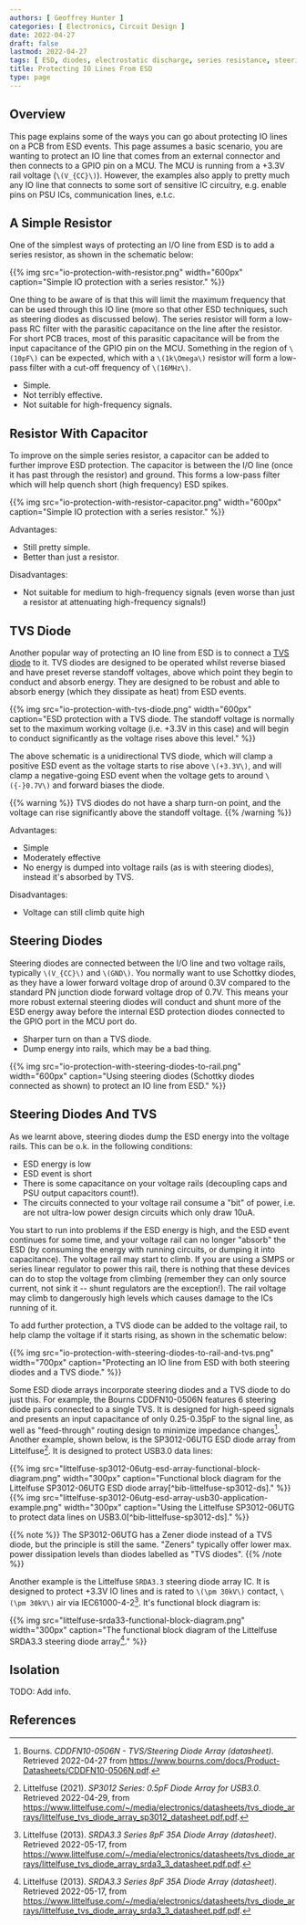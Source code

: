 ```yaml
---
authors: [ Geoffrey Hunter ]
categories: [ Electronics, Circuit Design ]
date: 2022-04-27
draft: false
lastmod: 2022-04-27
tags: [ ESD, diodes, electrostatic discharge, series resistance, steering diodes ]
title: Protecting IO Lines From ESD
type: page
---
```


## Overview

This page explains some of the ways you can go about protecting IO lines on a PCB from ESD events. This page assumes a basic scenario, you are wanting to protect an IO line that comes from an external connector and then connects to a GPIO pin on a MCU. The MCU is running from a +3.3V rail voltage (`\(V_{CC}\)`). However, the examples also apply to pretty much any IO line that connects to some sort of sensitive IC circuitry, e.g. enable pins on PSU ICs, communication lines, e.t.c.

## A Simple Resistor

One of the simplest ways of protecting an I/O line from ESD is to add a series resistor, as shown in the schematic below:

{{% img src="io-protection-with-resistor.png" width="600px" caption="Simple IO protection with a series resistor." %}}

One thing to be aware of is that this will limit the maximum frequency that can be used through this IO line (more so that other ESD techniques, such as steering diodes as discussed below). The series resistor will form a low-pass RC filter with the parasitic capacitance on the line after the resistor. For short PCB traces, most of this parasitic capacitance will be from the input capacitance of the GPIO pin on the MCU. Something in the region of `\(10pF\)` can be expected, which with a `\(1k\Omega\)` resistor will form a low-pass filter with a cut-off frequency of `\(16MHz\)`.

* Simple.
* Not terribly effective.
* Not suitable for high-frequency signals.

## Resistor With Capacitor

To improve on the simple series resistor, a capacitor can be added to further improve ESD protection. The capacitor is between the I/O line (once it has past through the resistor) and ground. This forms a low-pass filter which will help quench short (high frequency) ESD spikes.

{{% img src="io-protection-with-resistor-capacitor.png" width="600px" caption="Simple IO protection with a series resistor." %}}

Advantages:

* Still pretty simple.
* Better than just a resistor.

Disadvantages:

* Not suitable for medium to high-frequency signals (even worse than just a resistor at attenuating high-frequency signals!)

## TVS Diode

Another popular way of protecting an IO line from ESD is to connect a [TVS diode](/electronics/components/diodes/tvs-diodes/) to it. TVS diodes are designed to be operated whilst reverse biased and have preset reverse standoff voltages, above which point they begin to conduct and absorb energy. They are designed to be robust and able to absorb energy (which they dissipate as heat) from ESD events.

{{% img src="io-protection-with-tvs-diode.png" width="600px" caption="ESD protection with a TVS diode. The standoff voltage is normally set to the maximum working voltage (i.e. +3.3V in this case) and will begin to conduct significantly as the voltage rises above this level." %}}

The above schematic is a unidirectional TVS diode, which will clamp a positive ESD event as the voltage starts to rise above `\(+3.3V\)`, and will clamp a negative-going ESD event when the voltage gets to around `\({-}0.7V\)` and forward biases the diode.

{{% warning %}}
TVS diodes do not have a sharp turn-on point, and the voltage can rise significantly above the standoff voltage.
{{% /warning %}}

Advantages:

* Simple
* Moderately effective
* No energy is dumped into voltage rails (as is with steering diodes), instead it's absorbed by TVS. 

Disadvantages:

* Voltage can still climb quite high

## Steering Diodes

Steering diodes are connected between the I/O line and two voltage rails, typically `\(V_{CC}\)` and `\(GND\)`. You normally want to use Schottky diodes, as they have a lower forward voltage drop of around 0.3V compared to the standard PN junction diode forward voltage drop of 0.7V. This means your more robust external steering diodes will conduct and shunt more of the ESD energy away before the internal ESD protection diodes connected to the GPIO port in the MCU port do.

* Sharper turn on than a TVS diode.
* Dump energy into rails, which may be a bad thing.

{{% img src="io-protection-with-steering-diodes-to-rail.png" width="600px" caption="Using steering diodes (Schottky diodes connected as shown) to protect an IO line from ESD." %}}

## Steering Diodes And TVS

As we learnt above, steering diodes dump the ESD energy into the voltage rails. This can be o.k. in the following conditions:

* ESD energy is low
* ESD event is short
* There is some capacitance on your voltage rails (decoupling caps and PSU output capacitors count!).
* The circuits connected to your voltage rail consume a "bit" of power, i.e. are not ultra-low power design circuits which only draw 10uA. 

You start to run into problems if the ESD energy is high, and the ESD event continues for some time, and your voltage rail can no longer "absorb" the ESD (by consuming the energy with running circuits, or dumping it into capacitance). The voltage rail may start to climb. If you are using a SMPS or series linear regulator to power this rail, there is nothing that these devices can do to stop the voltage from climbing (remember they can only source current, not sink it -- shunt regulators are the exception!). The rail voltage may climb to dangerously high levels which causes damage to the ICs running of it.

To add further protection, a TVS diode can be added to the voltage rail, to help clamp the voltage if it starts rising, as shown in the schematic below:

{{% img src="io-protection-with-steering-diodes-to-rail-and-tvs.png" width="700px" caption="Protecting an IO line from ESD with both steering diodes and a TVS diode." %}}

Some ESD diode arrays incorporate steering diodes and a TVS diode to do just this. For example, the Bourns CDDFN10-0506N features 6 steering diode pairs connected to a single TVS. It is designed for high-speed signals and presents an input capacitance of only 0.25-0.35pF to the signal line, as well as "feed-through" routing design to minimize impedance changes[^bib-bourns-cddfn10-0506n-ds]. Another example, shown below, is the SP3012-06UTG ESD diode array from Littelfuse[^bib-littelfuse-sp3012-ds]. It is designed to protect USB3.0 data lines:

<div style="display: flex;">
{{% img src="littelfuse-sp3012-06utg-esd-array-functional-block-diagram.png" width="300px" caption="Functional block diagram for the Littelfuse SP3012-06UTG ESD diode array[^bib-littelfuse-sp3012-ds]." %}}
{{% img src="littelfuse-sp3012-06utg-esd-array-usb30-application-example.png" width="300px" caption="Using the Littelfuse SP3012-06UTG to protect data lines on USB3.0[^bib-littelfuse-sp3012-ds]." %}}
</div>

{{% note %}}
The SP3012-06UTG has a Zener diode instead of a TVS diode, but the principle is still the same. "Zeners" typically offer lower max. power dissipation levels than diodes labelled as "TVS diodes".
{{% /note %}}

Another example is the Littelfuse `SRDA3.3` steering diode array IC. It is designed to protect +3.3V IO lines and is rated to `\(\pm 30kV\)` contact, `\(\pm 30kV\)` air via IEC61000-4-2[^bib-littelfuse-srda33-ds]. It's functional block diagram is:

{{% img src="littelfuse-srda33-functional-block-diagram.png" width="300px" caption="The functional block diagram of the Littelfuse SRDA3.3 steering diode array[^bib-littelfuse-srda33-ds]." %}}

## Isolation

TODO: Add info.

## References

[^bib-bourns-cddfn10-0506n-ds]: Bourns. _CDDFN10-0506N - TVS/Steering Diode Array (datasheet)_. Retrieved 2022-04-27 from https://www.bourns.com/docs/Product-Datasheets/CDDFN10-0506N.pdf.
[^bib-littelfuse-sp3012-ds]: Littelfuse (2021). _SP3012 Series: 0.5pF Diode Array for USB3.0_. Retrieved 2022-04-29, from https://www.littelfuse.com/~/media/electronics/datasheets/tvs_diode_arrays/littelfuse_tvs_diode_array_sp3012_datasheet.pdf.pdf.
[^bib-littelfuse-srda33-ds]: Littelfuse (2013). _SRDA3.3 Series 8pF 35A Diode Array (datasheet)_. Retrieved 2022-05-17, from https://www.littelfuse.com/~/media/electronics/datasheets/tvs_diode_arrays/littelfuse_tvs_diode_array_srda3_3_datasheet.pdf.pdf.

